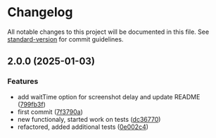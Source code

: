 # Changelog

All notable changes to this project will be documented in this file. See [standard-version](https://github.com/conventional-changelog/standard-version) for commit guidelines.

## 2.0.0 (2025-01-03)


### Features

* add waitTime option for screenshot delay and update README ([799fb3f](https://github.com/vlazic/playwright-page-screenshot-docker/commit/799fb3f87221a91934f947965cb4eb0358d2fe90))
* first commit ([7f3790a](https://github.com/vlazic/playwright-page-screenshot-docker/commit/7f3790acdf1bb6a3c4146bf836edb4a5ea593c01))
* new functionaly, started work on tests ([dc36770](https://github.com/vlazic/playwright-page-screenshot-docker/commit/dc36770ecef0ac100dc505ff11568a557b810c26))
* refactored, added additional tests ([0e002c4](https://github.com/vlazic/playwright-page-screenshot-docker/commit/0e002c4aa997bf77de0c7f9d3ee60563e79877bd))
